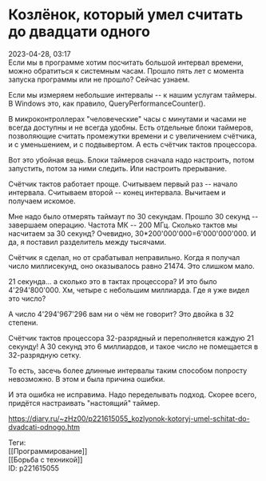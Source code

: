 Козлёнок, который умел считать до двадцати одного
==================================================

   
 2023-04-28, 03:17   
   Если мы в программе хотим посчитать большой интервал времени, можно обратиться к системным часам. Прошло пять лет с момента запуска программы или не прошло? Сейчас узнаем.   
   
 Если мы измеряем небольшие интервалы -- к нашим услугам таймеры. В Windows это, как правило, QueryPerformanceCounter().   
   
 В микроконтроллерах "человеческие" часы с минутами и часами не всегда доступны и не всегда удобны. Есть отдельные блоки таймеров, позволяющие считать промежутки времени и с увеличением счётчика, и с уменьшением, и с подвывертом. А есть счётчик тактов процессора.   
   
 Вот это убойная вещь. Блоки таймеров сначала надо настроить, потом запустить, потом за ними следить. Или настроить прерывание.   
   
 Счётчик тактов работает проще. Считываем первый раз -- начало интервала. Считываем второй -- конец интервала. Вычитаем и получаем искомое.   
   
 Мне надо было отмерять таймаут по 30 секундам. Прошло 30 секунд -- завершаем операцию. Частота МК -- 200 МГц. Сколько тактов мы насчитаем за 30 секунд? Очевидно, 30\*200'000'000=6'000'000'000. И да, я поставил разделитель между тысячами.   
   
 Счётчик я сделал, но от срабатывал неправильно. Когда я получал число миллисекунд, оно оказывалось равно 21474. Это слишком мало.   
   
 21 секунда... а сколько это в тактах процессора? И это было 4'294'800'000. Хм, четыре с небольшим миллиарда. Где я уже видел это число?   
   
 А число 4'294'967'296 вам ни о чём не говорит? Это двойка в 32 степени.   
   
 Счётчик тактов процессора 32-разрядный и переполняется каждую 21 секунду! А 30 секунд это 6 миллиардов, и такое число не помещается в 32-разрядную сетку.   
   
 То есть, засечь более длинные интервалы таким способом попросту невозможно. В этом и была причина ошибки.   
   
 И эта ошибка не исправима. Надо переделывать подход. Скорее всего, придётся настраивать "настоящий" таймер.   
     
 <https://diary.ru/~zHz00/p221615055_kozlyonok-kotoryj-umel-schitat-do-dvadcati-odnogo.htm>   
   
 Теги:   
 [[Программирование]]   
 [[Борьба с техникой]]   
 ID: p221615055